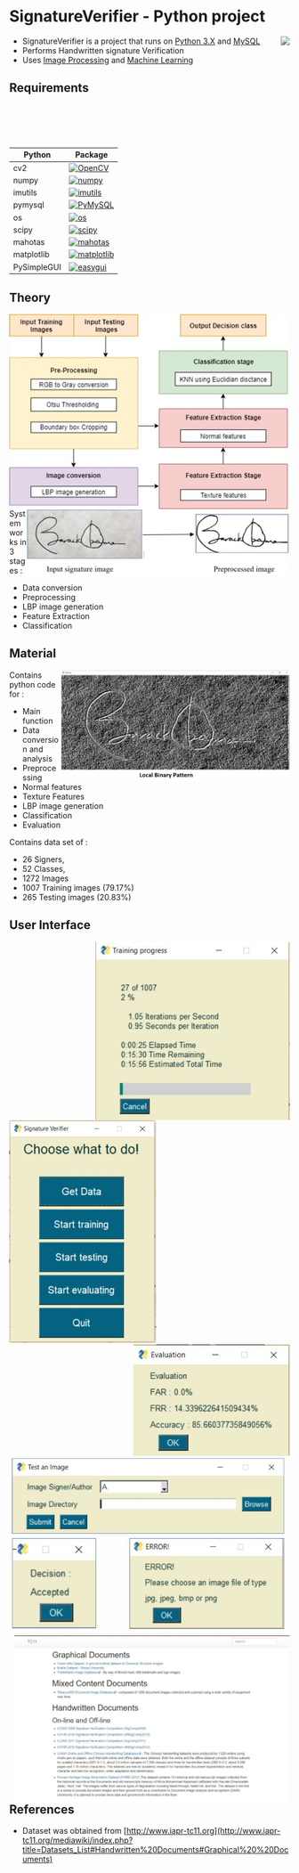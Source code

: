 # SignatureVerifier - Python project

<img src="https://upload.wikimedia.org/wikipedia/commons/thumb/c/c3/Python-logo-notext.svg/2000px-Python-logo-notext.svg.png" height="200"  align="right" style="float:right" />

- SignatureVerifier is a project that runs on [Python 3.X](https://www.python.org/downloads/release/python-366/) and [MySQL](https://www.mysql.com/)
- Performs Handwritten signature Verification
- Uses [Image Processing](https://www.tutorialspoint.com/dip/image_processing_introduction.htm) and [Machine Learning](https://www.tutorialspoint.com/machine_learning_with_python/index.html)

  
## Requirements 
|    Python   |                                                     Package                                      |
|     ---     |                                                      ---                                         |
| cv2         | [![OpenCV](https://badge.fury.io/py/opencv-python.svg)](https://pypi.org/project/opencv-python/) |
| numpy       | [![numpy](https://badge.fury.io/py/numpy.svg)](https://pypi.org/project/numpy/)                  |
| imutils     | [![imutils](https://badge.fury.io/py/imutils.svg)](https://pypi.org/project/imutils/)            |
| pymysql     | [![PyMySQL](https://badge.fury.io/py/PyMySQL.svg)](https://pypi.org/project/PyMySQL/)            |
| os          | [![os](https://badge.fury.io/py/os-win.svg)](https://pypi.org/project/os-win/)                   |
| scipy       | [![scipy](https://badge.fury.io/py/scipy.svg)](https://pypi.org/project/scipy/)                  |
| mahotas     | [![mahotas](https://badge.fury.io/py/mahotas.svg)](https://pypi.org/project/mahotas/)            |
| matplotlib  | [![matplotlib](https://badge.fury.io/py/matplotlib.svg)](https://pypi.org/project/matplotlib/)   |
| PySimpleGUI | [![easygui](https://badge.fury.io/py/PySimpleGUI.svg)](https://pypi.org/project/PySimpleGUI/)    |


## Theory

<img src="https://raw.githubusercontent.com/TeeeJaey/SignatureVerifier/master/Pictures/Flow.png" height="350"  align="right" style="float:right" />

<img src="https://raw.githubusercontent.com/TeeeJaey/SignatureVerifier/master/Pictures/preProcessing.JPG" height="120"  align="right" style="float:right" />

System works in 3 stages : 
- Data conversion
- Preprocessing
- LBP image generation
- Feature Extraction
- Classification


## Material

<img src="https://raw.githubusercontent.com/TeeeJaey/SignatureVerifier/master/Pictures/lbp.JPG" height="200"  align="right" style="float:right" />

Contains python code for :
- Main function
- Data conversion and analysis
- Preprocessing
- Normal features
- Texture Features
- LBP image generation
- Classification
- Evaluation

Contains data set of :

- 26 Signers,
- 52 Classes,
- 1272 Images
- 1007 Training images (79.17%)
- 265 Testing images (20.83%)

## User Interface
<img src="https://raw.githubusercontent.com/TeeeJaey/SignatureVerifier/master/Pictures/trainingProgressUI.JPG" height="320"  align="right" style="float:right" />
<img src="https://raw.githubusercontent.com/TeeeJaey/SignatureVerifier/master/Pictures/mainUI.JPG" height="400"  />
<img src="https://raw.githubusercontent.com/TeeeJaey/SignatureVerifier/master/Pictures/evaluationUI.JPG" height="200"  align="right" style="float:right" />
<img src="https://raw.githubusercontent.com/TeeeJaey/SignatureVerifier/master/Pictures/testOne.JPG" height="320"  />


<img src="https://raw.githubusercontent.com/TeeeJaey/SignatureVerifier/master/Pictures/DataSource.JPG" height="300"  align="right" style="float:right" />

## References 

- Dataset was obtained from [http://www.iapr-tc11.org](http://www.iapr-tc11.org/mediawiki/index.php?title=Datasets_List#Handwritten%20Documents#Graphical%20%20Documents)
